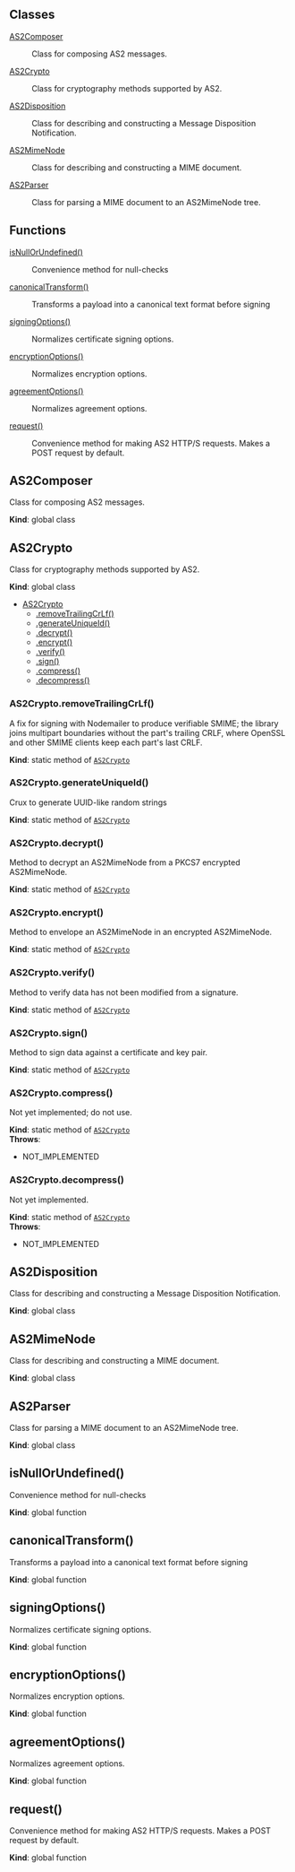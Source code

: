 ## Classes

<dl>
<dt><a href="#AS2Composer">AS2Composer</a></dt>
<dd><p>Class for composing AS2 messages.</p></dd>
<dt><a href="#AS2Crypto">AS2Crypto</a></dt>
<dd><p>Class for cryptography methods supported by AS2.</p></dd>
<dt><a href="#AS2Disposition">AS2Disposition</a></dt>
<dd><p>Class for describing and constructing a Message Disposition Notification.</p></dd>
<dt><a href="#AS2MimeNode">AS2MimeNode</a></dt>
<dd><p>Class for describing and constructing a MIME document.</p></dd>
<dt><a href="#AS2Parser">AS2Parser</a></dt>
<dd><p>Class for parsing a MIME document to an AS2MimeNode tree.</p></dd>
</dl>

## Functions

<dl>
<dt><a href="#isNullOrUndefined">isNullOrUndefined()</a></dt>
<dd><p>Convenience method for null-checks</p></dd>
<dt><a href="#canonicalTransform">canonicalTransform()</a></dt>
<dd><p>Transforms a payload into a canonical text format before signing</p></dd>
<dt><a href="#signingOptions">signingOptions()</a></dt>
<dd><p>Normalizes certificate signing options.</p></dd>
<dt><a href="#encryptionOptions">encryptionOptions()</a></dt>
<dd><p>Normalizes encryption options.</p></dd>
<dt><a href="#agreementOptions">agreementOptions()</a></dt>
<dd><p>Normalizes agreement options.</p></dd>
<dt><a href="#request">request()</a></dt>
<dd><p>Convenience method for making AS2 HTTP/S requests. Makes a POST request by default.</p></dd>
</dl>

<a name="AS2Composer"></a>

## AS2Composer
<p>Class for composing AS2 messages.</p>

**Kind**: global class  
<a name="AS2Crypto"></a>

## AS2Crypto
<p>Class for cryptography methods supported by AS2.</p>

**Kind**: global class  

* [AS2Crypto](#AS2Crypto)
    * [.removeTrailingCrLf()](#AS2Crypto.removeTrailingCrLf)
    * [.generateUniqueId()](#AS2Crypto.generateUniqueId)
    * [.decrypt()](#AS2Crypto.decrypt)
    * [.encrypt()](#AS2Crypto.encrypt)
    * [.verify()](#AS2Crypto.verify)
    * [.sign()](#AS2Crypto.sign)
    * [.compress()](#AS2Crypto.compress)
    * [.decompress()](#AS2Crypto.decompress)

<a name="AS2Crypto.removeTrailingCrLf"></a>

### AS2Crypto.removeTrailingCrLf()
<p>A fix for signing with Nodemailer to produce verifiable SMIME;
the library joins multipart boundaries without the part's trailing CRLF,
where OpenSSL and other SMIME clients keep each part's last CRLF.</p>

**Kind**: static method of [<code>AS2Crypto</code>](#AS2Crypto)  
<a name="AS2Crypto.generateUniqueId"></a>

### AS2Crypto.generateUniqueId()
<p>Crux to generate UUID-like random strings</p>

**Kind**: static method of [<code>AS2Crypto</code>](#AS2Crypto)  
<a name="AS2Crypto.decrypt"></a>

### AS2Crypto.decrypt()
<p>Method to decrypt an AS2MimeNode from a PKCS7 encrypted AS2MimeNode.</p>

**Kind**: static method of [<code>AS2Crypto</code>](#AS2Crypto)  
<a name="AS2Crypto.encrypt"></a>

### AS2Crypto.encrypt()
<p>Method to envelope an AS2MimeNode in an encrypted AS2MimeNode.</p>

**Kind**: static method of [<code>AS2Crypto</code>](#AS2Crypto)  
<a name="AS2Crypto.verify"></a>

### AS2Crypto.verify()
<p>Method to verify data has not been modified from a signature.</p>

**Kind**: static method of [<code>AS2Crypto</code>](#AS2Crypto)  
<a name="AS2Crypto.sign"></a>

### AS2Crypto.sign()
<p>Method to sign data against a certificate and key pair.</p>

**Kind**: static method of [<code>AS2Crypto</code>](#AS2Crypto)  
<a name="AS2Crypto.compress"></a>

### AS2Crypto.compress()
<p>Not yet implemented; do not use.</p>

**Kind**: static method of [<code>AS2Crypto</code>](#AS2Crypto)  
**Throws**:

- <p>NOT_IMPLEMENTED</p>

<a name="AS2Crypto.decompress"></a>

### AS2Crypto.decompress()
<p>Not yet implemented.</p>

**Kind**: static method of [<code>AS2Crypto</code>](#AS2Crypto)  
**Throws**:

- <p>NOT_IMPLEMENTED</p>

<a name="AS2Disposition"></a>

## AS2Disposition
<p>Class for describing and constructing a Message Disposition Notification.</p>

**Kind**: global class  
<a name="AS2MimeNode"></a>

## AS2MimeNode
<p>Class for describing and constructing a MIME document.</p>

**Kind**: global class  
<a name="AS2Parser"></a>

## AS2Parser
<p>Class for parsing a MIME document to an AS2MimeNode tree.</p>

**Kind**: global class  
<a name="isNullOrUndefined"></a>

## isNullOrUndefined()
<p>Convenience method for null-checks</p>

**Kind**: global function  
<a name="canonicalTransform"></a>

## canonicalTransform()
<p>Transforms a payload into a canonical text format before signing</p>

**Kind**: global function  
<a name="signingOptions"></a>

## signingOptions()
<p>Normalizes certificate signing options.</p>

**Kind**: global function  
<a name="encryptionOptions"></a>

## encryptionOptions()
<p>Normalizes encryption options.</p>

**Kind**: global function  
<a name="agreementOptions"></a>

## agreementOptions()
<p>Normalizes agreement options.</p>

**Kind**: global function  
<a name="request"></a>

## request()
<p>Convenience method for making AS2 HTTP/S requests. Makes a POST request by default.</p>

**Kind**: global function  
